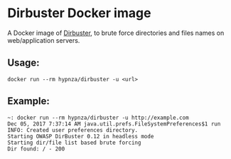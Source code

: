 # Dirbuster Docker image
A Docker image of [Dirbuster](https://www.owasp.org/index.php/Category:OWASP_DirBuster_Project), to brute force directories and files names on web/application servers.

## Usage:

    docker run --rm hypnza/dirbuster -u <url>

## Example:

    ~: docker run --rm hypnza/dirbuster -u http://example.com
    Dec 05, 2017 7:37:14 AM java.util.prefs.FileSystemPreferences$1 run
    INFO: Created user preferences directory.
    Starting OWASP DirBuster 0.12 in headless mode
    Starting dir/file list based brute forcing
    Dir found: / - 200
